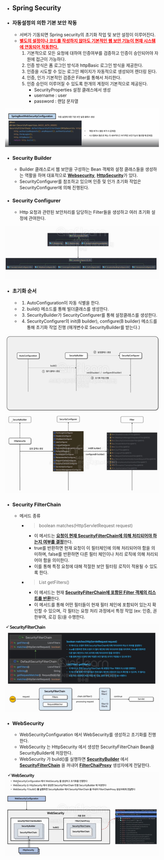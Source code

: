 + ## Spring Security

+ ### 자동설정의 의한 기본 보안 작동
  + 서버가 기동되면 Spring security의 초기화 작업 및 보안 설정이 이루어진다. 
  + <span style="color:red"><U>**별도의 설정이나 코드를 작성하지 않아도 기본적인 웹 보안 기능이 현재 시스템에 연동되어 작동한다.**</U></span>
    1. 기본적으로 모든 요청에 대하여 인증여부를 검증하고 인증이 승인되어야 자원에 접근이 가능하다.
    2. 인증 방식은 폼 로그인 방식과 httpBasic 로그인 방식을 제공한다.
    3. 인증을 시도할 수 있는 로그인 페이지가 자동적으로 생성되어 렌더링 된다.
    4. 인증, 인가 기본적인 검증은 Filter를 통해서 처리한다.
    5. 인증 승인이 이루어질 수 있도록 한개의 계정이 기본적으로 제공된다.
       + SecurityProperties 설정 클래스에서 생성
       + username : user
       + password : 랜덤 문자열
       
![img.png](images/Default.png)

+ ### Security Builder
  + Builder 클래스로서 웹 보안을 구성하는 Bean 객체와 설정 클래스들을 생성하는 역활을 하며 
    대표적으로 <U>**Websecurity**</U>, <U>**HttpSecurity**</U>가 있다.
  + SecurityConfigurer를 참조하고 있으며 인증 및 인가 초기화 작업은 SecurityConfigurer에 의해 진행된다.
  
+ ### Security Configurer 
  + Http 요청과 관련된 보안처리를 담당하는 Filter들을 생성하고 여러 초기화 설정에 관여한다.

![img.png](images/SecurityBuilder&SecurityConfigurer.png)

+ ### 초기화 순서
  + 1. AutoConfiguration이 자동 식별을 한다.
  + 2. build() 메소드를 통해 빌더클래스를 생성한다.
  + 3. SecurityBuilder가 SecurityConfigurer를 통해 설정클래스를 생성한다.
  + 4. SecurityConfigurer의 init(B builder), configure(B builder) 메소드를 통해 초기화 작업 진행 (매개변수로 SecurityBuilder를 받는다.)


![img.png](images/InitialReset.png)
![img.png](images/InitialReset-2.png)

+ ### Security FilterChain
  + 메서드 종류
    + > boolean matches(HttpServletRequest request)
      + 이 메서드는 <U>**요청이 현재 SecurityFilterChain에 의해 처리되어야 하는지 여부를 결정**</U>한다.
      + true를 반환하면 현재 요청이 이 필터체인에 의해 처리되어야 함을 의미하며, false를 반환하면
        다른 필터 체인이나 처리 로직에 의해 처리되어야 함을 의미한다.
      + 이를 통해 특정 요청에 대해 적절한 보안 필터링 로직이 적용될 수 있도록 한다.
    + > List<Filter> getFilters()
      + 이 메서드는 현재 <U>**SecurityFilterChain에 포함된 Filter 객체의 리스트를 반환**</U>한다.
      + 이 메서드를 통해 어떤 필터들이 현재 필터 체인에 포함되어 있는지 확인할 수 있으며, 각 필터는
        요청 처리 과정에서 특정 작업 (ex: 인증, 권한부여, 로깅 등)을 수행한다.

![img.png](images/SecurityFilterChain.png)

+ ### WebSecurity
  + WebSecurityConfiguration 에서 WebSecurity를 생성하고 초기화를 진행한다.
  + WebSecurity 는 HttpSecurity 에서 생성한 SecurityFilterChain Bean을 SecurityBuilder에 저장한다.
  + WebSecurity 가 build()를 실행하면 <U>**SecurityBuilder**</U> 에서 <U>**SecurityFilterChain**</U> 을 꺼내어 <U>**FilterChaiProxy**</U> 생성자에게 전달한다.

![img.png](images/WebSecurity.png)